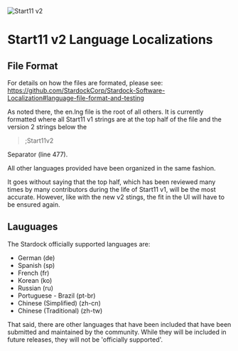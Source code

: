 ![Start11 v2](https://www.stardock.com/press/software/start11/images/logos/Start11-v2-icon.png)

# Start11 v2 Language Localizations
## File Format
For details on how the files are formated, please see:
https://github.com/StardockCorp/Stardock-Software-Localization#language-file-format-and-testing

As noted there, the en.lng file is the root of all others.  It is currently formatted where all Start11 v1 strings are at the top half of the file and the version 2 strings below the

> ;Start11v2

Separator (line 477).

All other languages provided have been organized in the same fashion. 

It goes without saying that the top half, which has been reviewed many times by many contributors during the life of Start11 v1, will be the most accurate.  However, like with the new v2 stings, the fit in the UI will have to be ensured again. 

## Lauguages
The Stardock officially supported languages are:
-   German (de)
-   Spanish (sp)
-   French (fr)
-   Korean (ko)
-   Russian (ru)
-   Portuguese - Brazil (pt-br)
-   Chinese (Simplified) (zh-cn)
-   Chinese (Traditional) (zh-tw)

That said, there are other languages that have been included that have been submitted and maintained by the community.  While they will be included in future releases, they will not be 'officially supported'.
